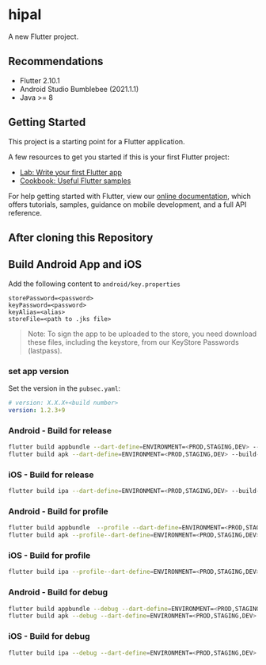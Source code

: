 # hipal

A new Flutter project.

## Recommendations

- Flutter 2.10.1
- Android Studio Bumblebee (2021.1.1)
- Java >= 8
## Getting Started

This project is a starting point for a Flutter application.

A few resources to get you started if this is your first Flutter project:

- [Lab: Write your first Flutter app](https://flutter.dev/docs/get-started/codelab)
- [Cookbook: Useful Flutter samples](https://flutter.dev/docs/cookbook)

For help getting started with Flutter, view our
[online documentation](https://flutter.dev/docs), which offers tutorials,
samples, guidance on mobile development, and a full API reference.

## After cloning this Repository

## Build Android App and iOS

Add the following content to `android/key.properties`

```properties
storePassword=<password>
keyPassword=<password>
keyAlias=<alias>
storeFile=<path to .jks file>
```
> Note: To sign the app to be uploaded to the store, you need download these files, including the keystore, from our KeyStore Passwords (lastpass).

### set app version

Set the version in the `pubsec.yaml`:
```yaml
# version: X.X.X+<build number>
version: 1.2.3+9
```
### Android - Build for release
```bash
flutter build appbundle --dart-define=ENVIRONMENT=<PROD,STAGING,DEV> --build-number=18 --build-name=0.1.16  
flutter build apk --dart-define=ENVIRONMENT=<PROD,STAGING,DEV> --build-number=18 --build-name=0.1.16
```
### iOS - Build for release
```bash
flutter build ipa --dart-define=ENVIRONMENT=<PROD,STAGING,DEV> --build-number=18 --build-name=0.1.16
```
### Android - Build for profile
```bash
flutter build appbundle  --profile --dart-define=ENVIRONMENT=<PROD,STAGING,DEV> --build-number=18 --build-name=0.1.16
flutter build apk --profile--dart-define=ENVIRONMENT=<PROD,STAGING,DEV> --build-number=18 --build-name=0.1.16
```
### iOS - Build for profile
```bash
flutter build ipa --profile--dart-define=ENVIRONMENT=<PROD,STAGING,DEV> --build-number=18 --build-name=0.1.16
```
### Android - Build for debug
```bash
flutter build appbundle --debug --dart-define=ENVIRONMENT=<PROD,STAGING,DEV> --build-number=18 --build-name=0.1.16
flutter build apk --debug --dart-define=ENVIRONMENT=<PROD,STAGING,DEV> --build-number=18 --build-name=0.1.16
```
### iOS - Build for debug
```bash
flutter build ipa --debug --dart-define=ENVIRONMENT=<PROD,STAGING,DEV> --build-number=18 --build-name=0.1.16
```
